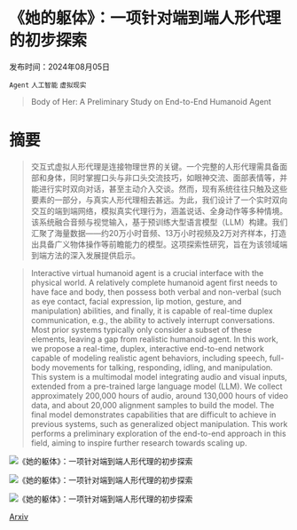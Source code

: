 # 《她的躯体》：一项针对端到端人形代理的初步探索

发布时间：2024年08月05日

`Agent` `人工智能` `虚拟现实`

> Body of Her: A Preliminary Study on End-to-End Humanoid Agent

# 摘要

> 交互式虚拟人形代理是连接物理世界的关键。一个完整的人形代理需具备面部和身体，同时掌握口头与非口头交流技巧，如眼神交流、面部表情等，并能进行实时双向对话，甚至主动介入交谈。然而，现有系统往往只触及这些要素的一部分，与真实人形代理相去甚远。为此，我们设计了一个实时双向交互的端到端网络，模拟真实代理行为，涵盖说话、全身动作等多种情境。该系统融合音频与视觉输入，基于预训练大型语言模型（LLM）构建。我们汇聚了海量数据——约20万小时音频、13万小时视频及2万对齐样本，打造出具备广义物体操作等前瞻能力的模型。这项探索性研究，旨在为该领域端到端方法的深入发展提供启示。

> Interactive virtual humanoid agent is a crucial interface with the physical world. A relatively complete humanoid agent first needs to have face and body, then possess both verbal and non-verbal (such as eye contact, facial expression, lip motion, gesture, and manipulation) abilities, and finally, it is capable of real-time duplex communication, e.g., the ability to actively interrupt conversations. Most prior systems typically only consider a subset of these elements, leaving a gap from realistic humanoid agent. In this work, we propose a real-time, duplex, interactive end-to-end network capable of modeling realistic agent behaviors, including speech, full-body movements for talking, responding, idling, and manipulation. This system is a multimodal model integrating audio and visual inputs, extended from a pre-trained large language model (LLM). We collect approximately 200,000 hours of audio, around 130,000 hours of video data, and about 20,000 alignment samples to build the model. The final model demonstrates capabilities that are difficult to achieve in previous systems, such as generalized object manipulation. This work performs a preliminary exploration of the end-to-end approach in this field, aiming to inspire further research towards scaling up.

![《她的躯体》：一项针对端到端人形代理的初步探索](../../..//opt/data/Projects/HuggingArxiv/paper_images/2408.02879/x1.png)

![《她的躯体》：一项针对端到端人形代理的初步探索](../../..//opt/data/Projects/HuggingArxiv/paper_images/2408.02879/x2.png)

![《她的躯体》：一项针对端到端人形代理的初步探索](../../..//opt/data/Projects/HuggingArxiv/paper_images/2408.02879/x3.png)

[Arxiv](https://arxiv.org/abs/2408.02879)